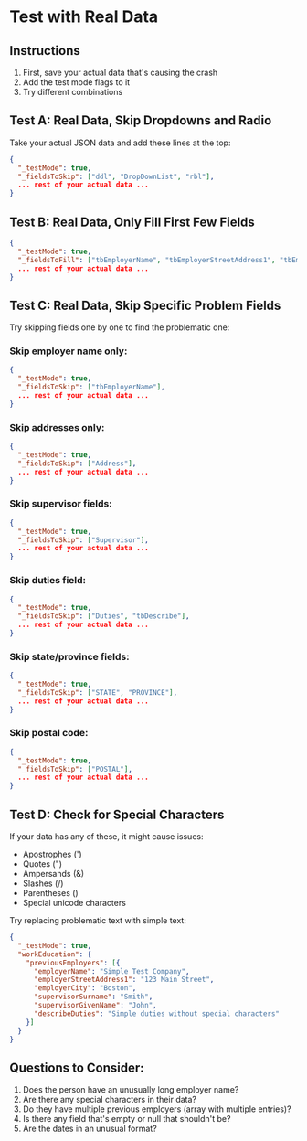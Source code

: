 # Test with Real Data

## Instructions
1. First, save your actual data that's causing the crash
2. Add the test mode flags to it
3. Try different combinations

## Test A: Real Data, Skip Dropdowns and Radio
Take your actual JSON data and add these lines at the top:
```json
{
  "_testMode": true,
  "_fieldsToSkip": ["ddl", "DropDownList", "rbl"],
  ... rest of your actual data ...
}
```

## Test B: Real Data, Only Fill First Few Fields
```json
{
  "_testMode": true,
  "_fieldsToFill": ["tbEmployerName", "tbEmployerStreetAddress1", "tbEmployerCity"],
  ... rest of your actual data ...
}
```

## Test C: Real Data, Skip Specific Problem Fields
Try skipping fields one by one to find the problematic one:

### Skip employer name only:
```json
{
  "_testMode": true,
  "_fieldsToSkip": ["tbEmployerName"],
  ... rest of your actual data ...
}
```

### Skip addresses only:
```json
{
  "_testMode": true,
  "_fieldsToSkip": ["Address"],
  ... rest of your actual data ...
}
```

### Skip supervisor fields:
```json
{
  "_testMode": true,
  "_fieldsToSkip": ["Supervisor"],
  ... rest of your actual data ...
}
```

### Skip duties field:
```json
{
  "_testMode": true,
  "_fieldsToSkip": ["Duties", "tbDescribe"],
  ... rest of your actual data ...
}
```

### Skip state/province fields:
```json
{
  "_testMode": true,
  "_fieldsToSkip": ["STATE", "PROVINCE"],
  ... rest of your actual data ...
}
```

### Skip postal code:
```json
{
  "_testMode": true,
  "_fieldsToSkip": ["POSTAL"],
  ... rest of your actual data ...
}
```

## Test D: Check for Special Characters
If your data has any of these, it might cause issues:
- Apostrophes (')
- Quotes (")
- Ampersands (&)
- Slashes (/)
- Parentheses ()
- Special unicode characters

Try replacing problematic text with simple text:
```json
{
  "_testMode": true,
  "workEducation": {
    "previousEmployers": [{
      "employerName": "Simple Test Company",
      "employerStreetAddress1": "123 Main Street",
      "employerCity": "Boston",
      "supervisorSurname": "Smith",
      "supervisorGivenName": "John",
      "describeDuties": "Simple duties without special characters"
    }]
  }
}
```

## Questions to Consider:
1. Does the person have an unusually long employer name?
2. Are there any special characters in their data?
3. Do they have multiple previous employers (array with multiple entries)?
4. Is there any field that's empty or null that shouldn't be?
5. Are the dates in an unusual format?